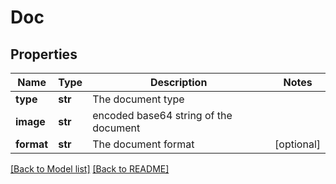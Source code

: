 # Doc

## Properties

Name | Type | Description | Notes
------------ | ------------- | ------------- | -------------
**type** | **str** | The document type | 
**image** | **str** | encoded base64 string of the document | 
**format** | **str** | The document format | [optional] 

[[Back to Model list]](../README.md#documentation-for-models) [[Back to README]](../README.md)

